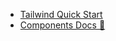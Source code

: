 
- [Tailwind Quick Start](./docs/tailwind-quick-start.md)
- [Components Docs 🧊](./docs/components.md)
